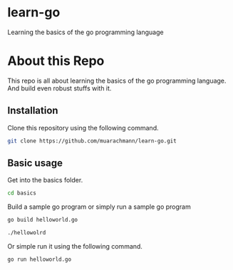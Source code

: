 # learn-go
Learning the basics of the go programming language

# About this Repo

This repo is all about learning the basics of the go programming language. And build even robust stuffs with it.

## Installation

Clone this repository using the following command.

```bash
git clone https://github.com/muarachmann/learn-go.git
```

## Basic usage
Get into the basics folder.

```bash
cd basics
```
Build a sample go program or simply run a sample go program

```bash
go build helloworld.go

./hellowolrd
```

Or simple run it using the following command.
```bash
go run helloworld.go
```



